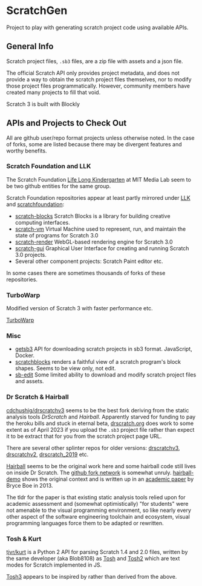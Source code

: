 # ScratchGen

Project to play with generating scratch project code using available APIs.

## General Info

Scratch project files, `.sb3` files, are a zip file with assets and a json file.

The official Scratch API only provides project metadata, and does not provide a way to obtain the scratch project files
themselves, nor to modify those project files programmatically. However, community members have created many projects 
to fill that void.

Scratch 3 is built with Blockly

## APIs and Projects to Check Out

All are github user/repo format projects unless otherwise noted. In the case of forks, some are listed because there may 
be divergent features and worthy benefits.

### Scratch Foundation and LLK

The Scratch Foundation [Life Long Kindergarten](https://github.com/LLK) at MIT Media Lab seem to be two github entities for the same group.

Scratch Foundation repositories appear at least partly mirrored under [LLK](https://github.com/LLK) and 
[scratchfoundation](https://github.com/scratchfoundation):

* [scratch-blocks](https://github.com/scratchfoundation/scratch-blocks) Scratch Blocks is a library for building 
 creative computing interfaces. 
* [scratch-vm](https://github.com/scratchfoundation/scratch-vm) Virtual Machine used to represent, run, and maintain the state of programs for Scratch 3.0
* [scratch-render](https://github.com/scratchfoundation/scratch-render) WebGL-based rendering engine for Scratch 3.0
* [scratch-gui](https://github.com/LLK/scratch-gui) Graphical User Interface for creating and running Scratch 3.0 projects.
* Several other component projects: Scratch Paint editor etc.

In some cases there are sometimes thousands of forks of these repositories.

### TurboWarp

Modified version of Scratch 3 with faster performance etc.

[TurboWarp](https://github.com/TurboWarp)

### Misc

* [getsb3](https://github.com/cdchushig/getsb3) API for downloading scratch projects in sb3 format. JavaScript, Docker.
* [scratchblocks](https://github.com/scratchblocks/scratchblocks) renders a faithful view of a scratch program's block
  shapes. Seems to be view only, not edit.
* [sb-edit](https://github.com/leopard-js/sb-edit) Some limited ability to download and modify scratch project files and assets.


### Dr Scratch & Hairball 

[cdchushig/drscratchv3](https://github.com/cdchushig/drscratchv3) seems to be the best fork deriving from the 
static analysis tools _DrScratch_ and _Hairball_. Apparently starved for funding to pay the heroku bills and 
stuck in eternal beta, [drscratch.org](http://drscratch.org/) does work to some extent as of April 2023 if you upload 
the `.sb3` project file rather than expect it to be extract that for you from the scratch project page URL.

There are several other splinter repos for older versions: 
[drscratchv3](https://github.com/AngelaVargas/drscratchv3),
[drscratchv2](https://github.com/AngelaVargas/drscratchv2), 
[drscratch_2019](https://github.com/AngelaVargas/drScratch_2019) etc.

[Hairball](https://github.com/ucsb-cs-education/hairball/) seems to be the original work here and some hairball code 
still lives on inside Dr Scratch. The [github fork network](https://github.com/jemole/hairball/network) is somewhat 
unruly. [hairball-demo](https://github.com/ucsb-cs-education/hairball-demo) shows the original context and is written 
up in an [academic paper](http://cs.ucsb.edu/~bboe/p/cv#sigcse13) by Bryce Boe in 2013. 

The tldr for the paper is that existing static analysis tools relied upon for academic assessment and (somewhat 
optimistically) "for students"  were not amenable to the visual programming environment, so like nearly every other 
aspect of the software engineering toolchain and ecosystem, visual programming languages force them to be adapted or 
rewritten.

### Tosh & Kurt

[tjvr/kurt](https://github.com/tjvr/kurt) is a Python 2 API for parsing Scratch 1.4 and 2.0 files, written by the same
developer (aka Blob8108) as [Tosh](https://github.com/tjvr/tosh) and [Tosh2](https://github.com/tjvr/tosh2) which are 
text modes for Scratch implemented in JS.  

[Tosh3](https://github.com/apple502j/tosh3) appears to be inspired by rather than derived from the above.
